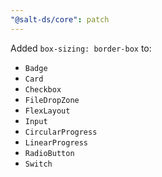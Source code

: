 ```yaml
---
"@salt-ds/core": patch
---
```


Added `box-sizing: border-box` to:

- `Badge`
- `Card`
- `Checkbox`
- `FileDropZone`
- `FlexLayout`
- `Input`
- `CircularProgress`
- `LinearProgress`
- `RadioButton`
- `Switch`

